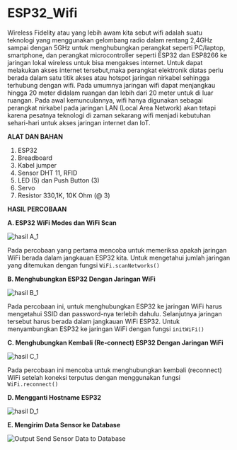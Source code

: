 ﻿# ESP32_Wifi

Wireless Fidelity atau yang lebih awam kita sebut wifi adalah suatu teknologi yang menggunakan gelombang radio dalam rentang 2,4GHz sampai dengan 5GHz untuk menghubungkan perangkat seperti PC/laptop, smartphone, dan perangkat microcontroller seperti ESP32 dan ESP8266 ke jaringan lokal wireless untuk bisa mengakses internet. Untuk dapat melakukan akses internet tersebut,maka perangkat elektronik diatas perlu berada dalam satu titik akses atau hotspot jaringan nirkabel sehingga terhubung dengan wifi. Pada umumnya jaringan wifi dapat menjangkau hingga 20 meter didalam ruangan dan lebih dari 20 meter untuk di luar ruangan. Pada awal kemunculannya, wifi hanya digunakan sebagai perangkat nirkabel pada jaringan LAN (Local Area Network) akan tetapi karena pesatnya teknologi di zaman sekarang wifi menjadi kebutuhan sehari-hari untuk akses jaringan internet dan IoT.

**ALAT DAN BAHAN**
1) ESP32
2) Breadboard
3) Kabel jumper
4) Sensor DHT 11, RFID
5) LED (5) dan Push Button (3)
6) Servo
7) Resistor 330,1K, 10K Ohm (@ 3)

**HASIL PERCOBAAN** 

**A. ESP32 WiFi Modes dan WiFi Scan**

![hasil A_1](https://user-images.githubusercontent.com/118170084/209354866-0a3395a1-7a4e-4e47-8ea3-77757b7bd388.png)

Pada percobaan yang pertama mencoba untuk memeriksa apakah jaringan WiFi berada dalam jangkauan ESP32 kita. Untuk mengetahui jumlah jaringan yang ditemukan dengan fungsi `WiFi.scanNetworks()`


**B. Menghubungkan ESP32 Dengan Jaringan WiFi**

![hasil B_1](https://user-images.githubusercontent.com/118170084/209354913-8ea4848f-6ec6-4ba2-8656-a9d3f27706ea.png)

Pada percobaan ini, untuk menghubungkan ESP32 ke jaringan WiFi harus mengetahui SSID dan password-nya terlebih dahulu. Selanjutnya jaringan tersebut harus berada dalam jangkauan WiFi ESP32. Untuk menyambungkan ESP32 ke jaringan WiFi dengan fungsi `initWiFi()`


**C. Menghubungkan Kembali (Re-connect) ESP32 Dengan Jaringan WiFi**

![hasil C_1](https://user-images.githubusercontent.com/118170084/209355944-7872771d-05e4-4619-a6c9-cc606d33b6cb.png)

Pada percobaan ini mencoba untuk menghubungkan kembali (reconnect) WiFi setelah koneksi terputus dengan menggunakan fungsi `WiFi.reconnect()`


**D. Mengganti Hostname ESP32**

![hasil D_1](https://user-images.githubusercontent.com/118170084/209355981-cb045bac-eb0c-432b-9d12-23e15c5513b6.jpg)

**E. Mengirim Data Sensor ke Database**

![Output Send Sensor Data to Database](https://user-images.githubusercontent.com/118170084/209356666-4f67f38b-f860-4f61-825d-d62ad22c299b.jpg)

